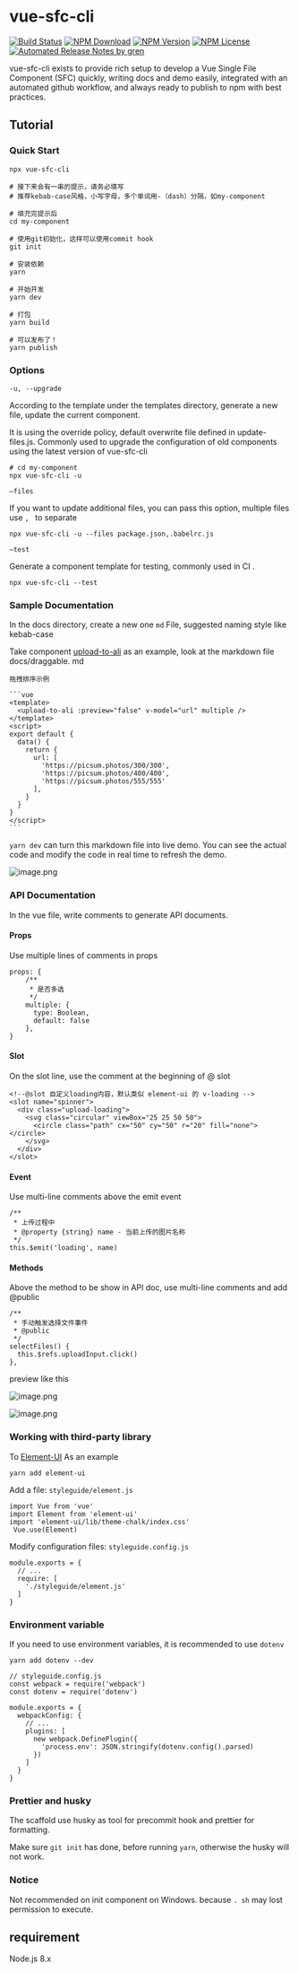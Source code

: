 # vue-sfc-cli

[![Build Status](https://travis-ci.com/FEMessage/vue-sfc-cli.svg?branch=master)](https://travis-ci.com/FEMessage/vue-sfc-cli)
[![NPM Download](https://img.shields.io/npm/dm/vue-sfc-cli.svg)](https://www.npmjs.com/package/vue-sfc-cli)
[![NPM Version](https://img.shields.io/npm/v/vue-sfc-cli.svg)](https://www.npmjs.com/package/vue-sfc-cli)
[![NPM License](https://img.shields.io/npm/l/vue-sfc-cli.svg)](https://github.com/FEMessage/vue-sfc-cli/blob/master/LICENSE)
[![Automated Release Notes by gren](https://img.shields.io/badge/%F0%9F%A4%96-release%20notes-00B2EE.svg)](https://github-tools.github.io/github-release-notes/)

vue-sfc-cli exists to provide rich setup to develop a Vue Single File Component (SFC) quickly, writing docs and demo easily, integrated with an automated github workflow, and always ready to publish to npm with best practices.

## Tutorial

### Quick Start

```
npx vue-sfc-cli

# 接下来会有一串的提示，请务必填写
# 推荐kebab-case风格，小写字母，多个单词用-（dash）分隔，如my-component

# 填充完提示后
cd my-component

# 使用git初始化，这样可以使用commit hook
git init

# 安装依赖
yarn

# 开始开发
yarn dev

# 打包
yarn build

# 可以发布了！
yarn publish
```

###  Options

```
-u, --upgrade
```

According to the template under the templates directory, generate a new file, update the current component. 

It is using the override policy, default overwrite file defined in update-files.js. Commonly used to upgrade the configuration of old components using the latest version of vue-sfc-cli

```
# cd my-component
npx vue-sfc-cli -u
```

`—files` 

If you want to update additional files, you can pass this option,  multiple files use `, ` to separate

```
npx vue-sfc-cli -u --files package.json,.babelrc.js
```

`—test` 

Generate a component template for testing, commonly used in CI .

```
npx vue-sfc-cli --test
```

### Sample Documentation

In the docs directory, create a new one `md` File, suggested naming style like kebab-case

Take component [upload-to-ali](https://github.com/FEMessage/upload-to-ali) as an example, look at the markdown file docs/draggable. md 

```
拖拽排序示例

​```vue
<template>
  <upload-to-ali :preview="false" v-model="url" multiple />
</template>
<script>
export default {
  data() {
    return {
      url: [
        'https://picsum.photos/300/300',
        'https://picsum.photos/400/400',
        'https://picsum.photos/555/555'
      ],
    }
  }
}
</script>
​```
```

`yarn dev` can turn this markdown file into live demo.  You can see the actual code and modify the code in real time to refresh the demo.

![image.png](https://cdn.nlark.com/yuque/0/2019/png/160590/1561702364721-6489a2cd-d21e-4382-b201-f9e6d1b5b022.png?x-oss-process=image/resize,w_1492)

### API Documentation

In the vue file, write comments to generate API documents.

#### Props

Use multiple lines of comments in props

```
props: {
    /**
     * 是否多选
     */
    multiple: {
      type: Boolean,
      default: false
    },
}
```

#### Slot

On the slot line, use the comment at the beginning of @ slot

```
<!--@slot 自定义loading内容，默认类似 element-ui 的 v-loading -->
<slot name="spinner">
  <div class="upload-loading">
    <svg class="circular" viewBox="25 25 50 50">
      <circle class="path" cx="50" cy="50" r="20" fill="none"></circle>
    </svg>
  </div>
</slot>
```

#### Event

Use multi-line comments above the emit event

```
/**
 * 上传过程中
 * @property {string} name - 当前上传的图片名称
 */
this.$emit('loading', name)
```

#### Methods

Above the method to be show in API doc, use multi-line comments and add @public

```
/**
 * 手动触发选择文件事件
 * @public
 */
selectFiles() {
  this.$refs.uploadInput.click()
},
```

preview like this

![image.png](https://cdn.nlark.com/yuque/0/2019/png/160590/1562220787035-7da78cf9-ef5c-49d8-83b1-8cc296aa9add.png?x-oss-process=image/resize,w_1492)

![image.png](https://cdn.nlark.com/yuque/0/2019/png/160590/1562220837322-f67bca09-e910-47e8-aa74-32cde527a4c8.png?x-oss-process=image/resize,w_1492)

### Working with third-party library 

To [Element-UI](https://element.eleme.io/) As an example

```
yarn add element-ui
```

Add a file: `styleguide/element.js`

```
import Vue from 'vue'
import Element from 'element-ui'
import 'element-ui/lib/theme-chalk/index.css'
 Vue.use(Element)
```

Modify configuration files: `styleguide.config.js`

```
module.exports = {
  // ...
  require: [
    './styleguide/element.js'
  ]
} 
```

### Environment variable

If you need to use environment variables, it is recommended to use `dotenv` 

```
yarn add dotenv --dev
```

```
// styleguide.config.js
const webpack = require('webpack')
const dotenv = require('dotenv')

module.exports = {
  webpackConfig: {
    // ...
    plugins: [
      new webpack.DefinePlugin({
        'process.env': JSON.stringify(dotenv.config().parsed)
      })
    ]
  }
}
```

### Prettier and husky

The scaffold use husky as tool for precommit hook and prettier for formatting.

Make sure  `git init` has done, before running `yarn`, otherwise the husky will not work.

### Notice

Not recommended on init component on Windows.  because `. sh`  may  lost permission to execute.

## requirement

Node.js 8.x
